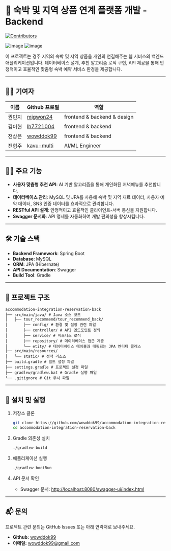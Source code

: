# 🚗 숙박 및 지역 상품 연계 플랫폼 개발 - Backend  

[![Contributors](https://img.shields.io/badge/contributors-4-brightgreen)](#-기여자-contributors)  

![image](https://github.com/user-attachments/assets/4f972fea-97ce-48ef-b1d8-2cac00854368) 
![image](https://github.com/user-attachments/assets/b5aa028d-4c55-433a-94f6-715c08653583)

이 프로젝트는 경주 지역의 숙박 및 지역 상품을 개인의 연결해주는 웹 서비스의 백엔드 애플리케이션입니다. 데이터베이스 설계, 추천 알고리즘 로직 구현, API 제공을 통해 안정적이고 효율적인 맞춤형 숙박 예약 서비스 환경을 제공합니다.  

---

## 🧑‍💻 기여자  
| 이름      | Github 프로필     | 역할            |  
|-----------|-----------------|-----------------|  
| 권민지     | [mjgwon24](https://github.com/mjgwon24) | frontend & backend & design |
| 김이현     | [lh7721004](https://github.com/lh7721004) | frontend & backend |  
| 전상은 | [wowddok99](https://github.com/wowddok99) | frontend & backend |  
| 전형주     | [kavu-multi](https://github.com/kavu-multi) | AI/ML Engineer |  

---

## 👩‍💻 주요 기능  
- **사용자 맞춤형 추천 API**: AI 기반 알고리즘을 통해 개인화된 저녁메뉴를 추천합니다.  
- **데이터베이스 관리**: MySQL 및 JPA를 사용해 숙박 및 지역 재료 데이터, 사용자 예약 데이터, SNS 인증 데이터를 효과적으로 관리합니다.  
- **RESTful API 설계**: 안정적이고 효율적인 클라이언트-서버 통신을 지원합니다.  
- **Swagger 문서화**: API 명세를 자동화하여 개발 편의성을 향상시킵니다.  

---

## 🛠️ 기술 스택  
- **Backend Framework**: Spring Boot  
- **Database**: MySQL  
- **ORM**: JPA (Hibernate)  
- **API Documentation**: Swagger  
- **Build Tool**: Gradle  

---

## 📁 프로젝트 구조  
```
accommodation-integration-reservation-back  
├── src/main/java/ # Java 소스 코드  
│   ├── tour_recommend/tour_recommend_back/
│       ├── config/ # 환경 및 설정 관련 파일  
│       ├── controller/ # API 엔드포인트 정의  
│       ├── service/ # 비즈니스 로직  
│       ├── repository/ # 데이터베이스 접근 계층
│       └── etity/ # 데이터베이스 테이블과 매핑되는 JPA 엔티티 클래스  
├── src/main/resources/   
│   └── static/ # 정적 리소스  
├── build.gradle # 빌드 설정 파일  
├── settings.gradle # 프로젝트 설정 파일  
├── gradlew/gradlew.bat # Gradle 실행 파일  
└── .gitignore # Git 무시 파일  
```  

---

## 📝 설치 및 실행  

1. 저장소 클론  
   ```bash  
   git clone https://github.com/wowddok99/accommodation-integration-reservation-back
   cd accommodation-integration-reservation-back
   ```  

2. Gradle 의존성 설치  
   ```bash  
   ./gradlew build  
   ```  

3. 애플리케이션 실행  
   ```bash  
   ./gradlew bootRun  
   ```  

4. API 문서 확인  
   - Swagger 문서: [http://localhost:8080/swagger-ui/index.html](http://localhost:8080/swagger-ui/index.html)  

---

## 📬 문의  

프로젝트 관련 문의는 GitHub Issues 또는 아래 연락처로 보내주세요.  

- **Github:** [wowddok99](https://github.com/wowddok99)  
- **이메일:** wowddok99@gmail.com  
